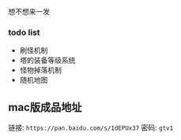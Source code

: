 想不想来一发
### todo list
- 刷怪机制
- 塔的装备等级系统
- 怪物掉落机制
- 随机地图

## mac版成品地址

链接: `https://pan.baidu.com/s/1dEPUx37` 密码: `gtv1`
